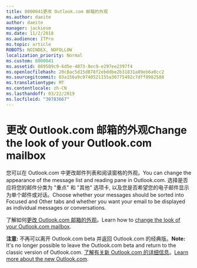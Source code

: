 ```yaml
---
title: 8000041更改 Outlook.com 邮箱的外观
ms.author: daeite
author: daeite
manager: jackiesm
ms.date: 11/2/2018
ms.audience: ITPro
ms.topic: article
ROBOTS: NOINDEX, NOFOLLOW
localization_priority: Normal
ms.custom: 8000041
ms.assetid: 089589c9-6d5e-4073-8ec9-e297ee2397f4
ms.openlocfilehash: 20c8ac5d15d878f2ebddbe2b31831a89eb6a0cc2
ms.sourcegitcommit: 03a156a9c9740521155a30775492c7dff0982588
ms.translationtype: MT
ms.contentlocale: zh-CN
ms.lasthandoff: 03/22/2019
ms.locfileid: "30783667"
---
```

# <a name="change-the-look-of-your-outlookcom-mailbox"></a><span data-ttu-id="23097-102">更改 Outlook.com 邮箱的外观</span><span class="sxs-lookup"><span data-stu-id="23097-102">Change the look of your Outlook.com mailbox</span></span>

<span data-ttu-id="23097-103">您可以在 Outlook.com 中更改邮件列表和阅读窗格的外观。</span><span class="sxs-lookup"><span data-stu-id="23097-103">You can change the appearance of the message list and reading pane in Outlook.com.</span></span> <span data-ttu-id="23097-104">选择是否应将您的邮件分类为 "重点" 和 "其他" 选项卡, 以及您是否希望您的电子邮件显示为单个邮件或对话。</span><span class="sxs-lookup"><span data-stu-id="23097-104">Choose whether your messages should be sorted into Focused and Other tabs and whether you want your email to be displayed as individual messages or conversations.</span></span>
  
<span data-ttu-id="23097-105">了解如何[更改 Outlook.com 邮箱的外观](https://go.microsoft.com/fwlink/p/?linkid=2001401&amp;clcid=0x409)。</span><span class="sxs-lookup"><span data-stu-id="23097-105">Learn how to [change the look of your Outlook.com mailbox](https://go.microsoft.com/fwlink/p/?linkid=2001401&amp;clcid=0x409).</span></span>
  
 <span data-ttu-id="23097-106">**注意:** 不再可以离开 Outlook.com beta 并返回 Outlook.com 的经典版。</span><span class="sxs-lookup"><span data-stu-id="23097-106">**Note:** It's no longer possible to leave the Outlook.com beta and return to the classic version of Outlook.com.</span></span> <span data-ttu-id="23097-107">[了解有关新 Outlook.com 的详细信息](https://go.microsoft.com/fwlink/p/?linkid=874356)。</span><span class="sxs-lookup"><span data-stu-id="23097-107">[Learn more about the new Outlook.com](https://go.microsoft.com/fwlink/p/?linkid=874356).</span></span>
  


